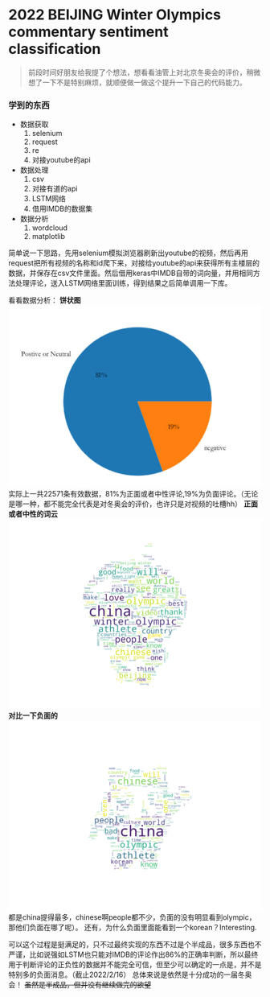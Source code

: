 # 2022 BEIJING Winter Olympics commentary sentiment classification
> 前段时间好朋友给我提了个想法，想看看油管上对北京冬奥会的评价，稍微想了一下不是特别麻烦，就顺便做一做这个提升一下自己的代码能力。

### 学到的东西
* 数据获取
    1. selenium
    2. request
    3. re
    4. 对接youtube的api
* 数据处理
    1. csv
    2. 对接有道的api
    3. LSTM网络
    4. 借用IMDB的数据集
* 数据分析
    1. wordcloud
    2. matplotlib

简单说一下思路，先用selenium模拟浏览器刷新出youtube的视频，然后再用request把所有视频的名称和id爬下来，对接给youtube的api来获得所有主楼层的数据，并保存在csv文件里面。然后借用keras中IMDB自带的词向量，并用相同方法处理评论，送入LSTM网络里面训练，得到结果之后简单调用一下库。

看看数据分析：
**饼状图**
![sector](./wordcloud_img/sector.jpg)
实际上一共22571条有效数据，81%为正面或者中性评论,19%为负面评论。（无论是哪一种，都不能完全代表是对冬奥会的评价，也许只是对视频的吐槽hh）
**正面或者中性的词云**
![positive](./wordcloud_img/positive.png)
**对比一下负面的**
![negative](./wordcloud_img/negative.png)
都是china提得最多，chinese啊people都不少，负面的没有明显看到olympic，那他们负面在哪了呢）。
还有，为什么负面里面能看到一个korean？Interesting.

可以这个过程是挺满足的，只不过最终实现的东西不过是个半成品，很多东西也不严谨，比如说强如LSTM也只能对IMDB的评论作出86%的正确率判断，所以最终用于判断评论的正负性的数据并不能完全可信，但至少可以确定的一点是，并不是特别多的负面消息。（截止2022/2/16）
总体来说是依然是十分成功的一届冬奥会！
~~虽然是半成品，但并没有继续做完的欲望~~